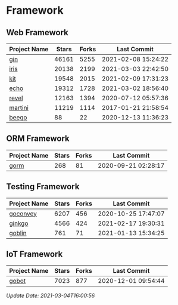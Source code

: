 # Framework

## Web Framework
| Project Name | Stars | Forks | Last Commit |
| ------------ | ----- | ----- | ----------- |
| [gin](https://github.com/gin-gonic/gin) | 46161 | 5255 | 2021-02-08 15:24:22 |
| [iris](https://github.com/kataras/iris) | 20138 | 2199 | 2021-03-03 22:42:50 |
| [kit](https://github.com/go-kit/kit) | 19548 | 2015 | 2021-02-09 17:31:23 |
| [echo](https://github.com/labstack/echo) | 19312 | 1728 | 2021-03-02 18:56:40 |
| [revel](https://github.com/revel/revel) | 12163 | 1394 | 2020-07-12 05:57:36 |
| [martini](https://github.com/go-martini/martini) | 11219 | 1114 | 2017-01-21 21:58:54 |
| [beego](https://github.com/astaxie/beego) | 88 | 22 | 2020-12-13 11:36:23 |

## ORM Framework
| Project Name | Stars | Forks | Last Commit |
| ------------ | ----- | ----- | ----------- |
| [gorm](https://github.com/jinzhu/gorm) | 268 | 81 | 2020-09-21 02:28:17 |

## Testing Framework
| Project Name | Stars | Forks | Last Commit |
| ------------ | ----- | ----- | ----------- |
| [goconvey](https://github.com/smartystreets/goconvey) | 6207 | 456 | 2020-10-25 17:47:07 |
| [ginkgo](https://github.com/onsi/ginkgo) | 4566 | 424 | 2021-02-17 19:30:31 |
| [goblin](https://github.com/franela/goblin) | 761 | 71 | 2021-01-13 15:34:25 |

## IoT Framework
| Project Name | Stars | Forks | Last Commit |
| ------------ | ----- | ----- | ----------- |
| [gobot](https://github.com/hybridgroup/gobot) | 7023 | 877 | 2020-12-01 09:54:44 |

*Update Date: 2021-03-04T16:00:56*